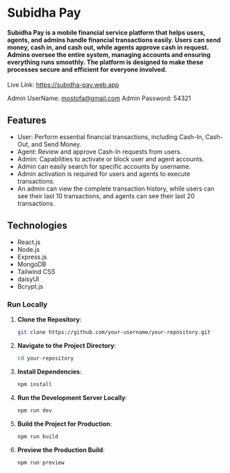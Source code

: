# Subidha Pay

#### Subidha Pay is a mobile financial service platform that helps users, agents, and admins handle financial transactions easily. Users can send money, cash in, and cash out, while agents approve cash in  request. Admins oversee the entire system, managing accounts and ensuring everything runs smoothly. The platform is designed to make these processes secure and efficient for everyone involved.

Live Link: https://subidha-pay.web.app

Admin UserName: mostofa@gmail.com
Admin Password: 54321

## Features
- User: Perform essential financial transactions, including Cash-In, Cash-Out, and Send Money.
- Agent: Review and approve Cash-In requests from users.
- Admin: Capabilities to activate or block user and agent accounts.
- Admin can easily search for specific accounts by username.
- Admin activation is required for users and agents to execute transactions.
- An admin can view the complete transaction history, while users can see their last 10 transactions, and agents can see their last 20 transactions.

## Technologies

- React.js
- Node.js
- Express.js
- MongoDB
- Tailwind CSS
- daisyUI
- Bcrypt.js

### Run Locally

1. **Clone the Repository**:
   ```sh
   git clone https://github.com/your-username/your-repository.git
   ```
2. **Navigate to the Project Directory**:
   ```sh
   cd your-repository
   ```
3. **Install Dependencies**:
   ```sh
   npm install
   ```
4. **Run the Development Server Locally**:
   ```sh
   npm run dev
   ```
5. **Build the Project for Production**:
   ```sh
   npm run build
   ```
6. **Preview the Production Build**:
   ```sh
   npm run preview
   ```
